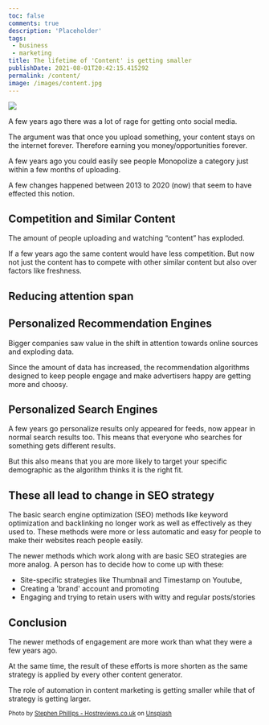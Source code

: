 ```yaml
---
toc: false
comments: true
description: 'Placeholder' 
tags:
 - business
 - marketing
title: The lifetime of 'Content' is getting smaller
publishDate: 2021-08-01T20:42:15.415292
permalink: /content/
image: /images/content.jpg
---
```

![](/images/content.jpg)

A few years ago there was a lot of rage for getting onto social media.

The argument was that once you upload something, your content stays on the internet forever. Therefore earning you money/opportunities forever.

A few years ago you could easily see people Monopolize a category just within a few months of uploading.

A few changes happened between 2013 to 2020 (now) that seem to have effected this notion.

## Competition and Similar Content
The amount of people uploading and watching “content” has exploded.

If a few years ago the same content would have less competition. But now not just the content has to compete with other similar content but also over factors like freshness.

## Reducing attention span

## Personalized **Recommendation Engines**
Bigger companies saw value in the shift in attention towards online sources and exploding data.

Since the amount of data has increased, the recommendation algorithms designed to keep people engage and make advertisers happy are getting more and choosy.

## Personalized **Search Engines**

A few years go personalize results only appeared for feeds, now appear in normal search results too. This means that everyone who searches for something gets different results.

But this also means that you are more likely to target your specific demographic as the algorithm thinks it is the right fit.

## These all lead to **change in SEO strategy**

The basic search engine optimization (SEO) methods like keyword optimization and backlinking no longer work as well as effectively as they used to. These methods were more or less automatic and easy for people to make their websites reach people easily.

The newer methods which work along with are basic SEO strategies are more analog. A person has to decide how to come up with these:
- Site-specific strategies like Thumbnail and Timestamp on Youtube,
- Creating a 'brand' account and promoting
- Engaging and trying to retain users with witty and regular posts/stories

## Conclusion

The newer methods of engagement are more work than what they were a few years ago.

At the same time, the result of these efforts is more shorten as the same strategy is applied by every other content generator.

The role of automation in content marketing is getting smaller while that of strategy is getting larger.

<sub>Photo by <a href="https://unsplash.com/@hostreviews?utm_source=unsplash&amp;utm_medium=referral&amp;utm_content=creditCopyText">Stephen Phillips - Hostreviews.co.uk</a> on <a href="https://unsplash.com/s/photos/seo?utm_source=unsplash&amp;utm_medium=referral&amp;utm_content=creditCopyText">Unsplash</a></sub>